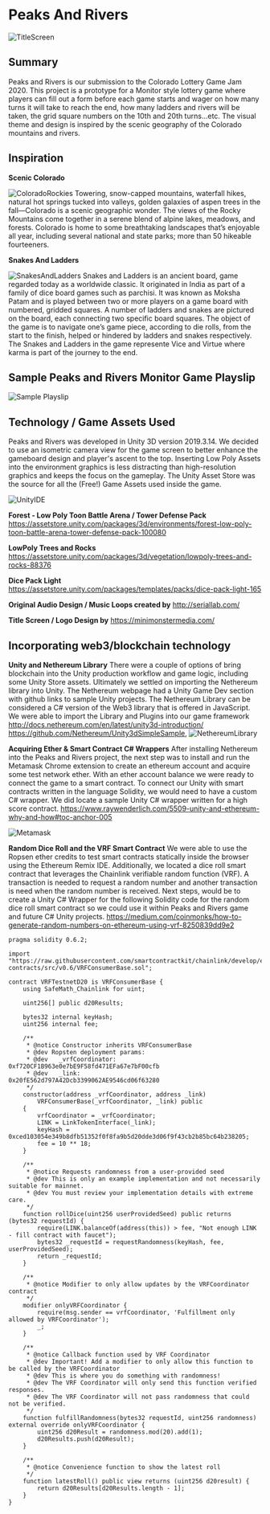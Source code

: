 # Peaks And Rivers

![TitleScreen](../../blob/master/src/Assets/Images/tItleScreen.png)

## Summary
Peaks and Rivers is our submission to the Colorado Lottery Game Jam 2020. This project is a prototype for a Monitor style lottery game where players can fill out a form before each game starts and wager on how many turns it will take to reach the end, how many ladders and rivers will be taken, the grid square numbers on the 10th and 20th turns...etc. The visual theme and design is inspired by the scenic geography of the Colorado mountains and rivers.

## Inspiration
**Scenic Colorado**

![ColoradoRockies](../../blob/master/src/Assets/Images/RockyMountains.jpg)
Towering, snow-capped mountains, waterfall hikes, natural hot springs tucked into valleys, golden galaxies of aspen trees in the fall—Colorado is a scenic geographic wonder. The views of the Rocky Mountains come together in a serene blend of alpine lakes, meadows, and forests. Colorado is home to some breathtaking landscapes that’s enjoyable all year, including several national and state parks; more than 50 hikeable fourteeners.

**Snakes And Ladders**

![SnakesAndLadders](../../blob/master/src/Assets/Images/childsgame.jpg)
Snakes and Ladders is an ancient board, game regarded today as a worldwide classic. It originated in India as part of a family of dice board games such as parchisi. It was known as Moksha Patam and is played between two or more players on a game board with numbered, gridded squares. A number of ladders and snakes are pictured on the board, each connecting two specific board squares. The object of the game is to navigate one’s game piece, according to die rolls, from the start to the finish, helped or hindered by ladders and snakes respectively. The Snakes and Ladders in the game represente Vice and Virtue where karma is part of the journey to the end.

## Sample Peaks and Rivers Monitor Game Playslip
![Sample Playslip](../../blob/master/src/Assets/Images/playslip.jpg)

## Technology / Game Assets Used
Peaks and Rivers was developed in Unity 3D version 2019.3.14. We decided to use an isometric camera view for the game screen to better enhance the gameboard design and player's ascent to the top. Inserting Low Poly Assets into the environment graphics is less distracting than high-resolution graphics and keeps the focus on the gameplay. The Unity Asset Store was the source for all the (Free!) Game Assets used inside the game. 

![UnityIDE](../../blob/master/src/Assets/Images/IDE.png)

**Forest - Low Poly Toon Battle Arena / Tower Defense Pack**
https://assetstore.unity.com/packages/3d/environments/forest-low-poly-toon-battle-arena-tower-defense-pack-100080

**LowPoly Trees and Rocks**
https://assetstore.unity.com/packages/3d/vegetation/lowpoly-trees-and-rocks-88376

**Dice Pack Light**
https://assetstore.unity.com/packages/templates/packs/dice-pack-light-165

**Original Audio Design / Music Loops created by**
http://seriallab.com/

**Title Screen / Logo Design by**
https://minimonstermedia.com/

## Incorporating web3/blockchain technology

**Unity and Nethereum Library**
There were a couple of options of bring blockchain into the Unity production workflow and game logic, including some Unity Store assets. Ultimately we settled on importing the Nethereum library into Unity. The Nethereum webpage had a Unity Game Dev section with github links to sample Unity projects. The Nethereum Library can be considered a C# version of the Web3 library that is offered in JavaScript. We were able to import the Library and Plugins into our game framework
http://docs.nethereum.com/en/latest/unity3d-introduction/
https://github.com/Nethereum/Unity3dSimpleSample,
![NethereumLibrary](../../blob/master/src/Assets/Images/Netthereum.png)

**Acquiring Ether & Smart Contract C# Wrappers**
After installing Nethereum into the Peaks and Rivers project, the next step was to install and run the Metamask Chrome extension to create an ethereum account and acquire some test network ether. With an ether account balance we were ready to connect the game to a smart contract. To connect our Unity with smart contracts written in the language Solidity, we would need to have a custom C# wrapper. We did locate a sample Unity C# wrapper written for a high score contract.
https://www.raywenderlich.com/5509-unity-and-ethereum-why-and-how#toc-anchor-005

![Metamask](../../blob/master/src/Assets/Images/Ropsten.png)

**Random Dice Roll and the VRF Smart Contract**
We were able to use the Ropsen ether credits to test smart contracts statically inside the browser using the Ethereum Remix IDE. Additionally, we located a dice roll smart contract that leverages the Chainlink verifiable random function (VRF). A transaction is needed to request a random number and another transaction is need when the random number is received. Next steps, would be to create a Unity C# Wrapper for the following Solidity code for the random dice roll smart contract so we could use it within Peaks and Rivers game and future C# Unity projects.
https://medium.com/coinmonks/how-to-generate-random-numbers-on-ethereum-using-vrf-8250839dd9e2

```
pragma solidity 0.6.2;

import "https://raw.githubusercontent.com/smartcontractkit/chainlink/develop/evm-contracts/src/v0.6/VRFConsumerBase.sol";

contract VRFTestnetD20 is VRFConsumerBase {
    using SafeMath_Chainlink for uint;

    uint256[] public d20Results;
    
    bytes32 internal keyHash;
    uint256 internal fee;
    
    /**
     * @notice Constructor inherits VRFConsumerBase
     * @dev Ropsten deployment params:
     * @dev   _vrfCoordinator: 0xf720CF1B963e0e7bE9F58fd471EFa67e7bF00cfb
     * @dev   _link:           0x20fE562d797A42Dcb3399062AE9546cd06f63280
     */
    constructor(address _vrfCoordinator, address _link)
        VRFConsumerBase(_vrfCoordinator, _link) public
    {
        vrfCoordinator = _vrfCoordinator;
        LINK = LinkTokenInterface(_link);
        keyHash = 0xced103054e349b8dfb51352f0f8fa9b5d20dde3d06f9f43cb2b85bc64b238205;
        fee = 10 ** 18;
    }
    
    /** 
     * @notice Requests randomness from a user-provided seed
     * @dev This is only an example implementation and not necessarily suitable for mainnet.
     * @dev You must review your implementation details with extreme care.
     */
    function rollDice(uint256 userProvidedSeed) public returns (bytes32 requestId) {
        require(LINK.balanceOf(address(this)) > fee, "Not enough LINK - fill contract with faucet");
        bytes32 _requestId = requestRandomness(keyHash, fee, userProvidedSeed);
        return _requestId;
    }
    
    /** 
     * @notice Modifier to only allow updates by the VRFCoordinator contract
     */
    modifier onlyVRFCoordinator {
        require(msg.sender == vrfCoordinator, 'Fulfillment only allowed by VRFCoordinator');
        _;
    }

    /**
     * @notice Callback function used by VRF Coordinator
     * @dev Important! Add a modifier to only allow this function to be called by the VRFCoordinator
     * @dev This is where you do something with randomness!
     * @dev The VRF Coordinator will only send this function verified responses.
     * @dev The VRF Coordinator will not pass randomness that could not be verified.
     */
    function fulfillRandomness(bytes32 requestId, uint256 randomness) external override onlyVRFCoordinator {
        uint256 d20Result = randomness.mod(20).add(1);
        d20Results.push(d20Result);
    }
    
    /**
     * @notice Convenience function to show the latest roll
     */
    function latestRoll() public view returns (uint256 d20result) {
        return d20Results[d20Results.length - 1];
    }
}

```
